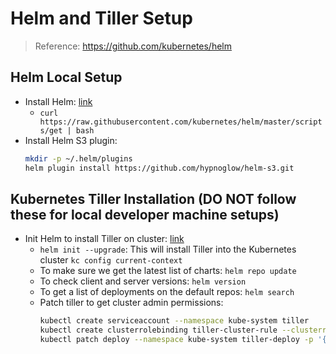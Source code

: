 # Helm and Tiller Setup

> Reference: https://github.com/kubernetes/helm

## Helm Local Setup

* Install Helm: [link](https://github.com/kubernetes/helm)
  * `curl https://raw.githubusercontent.com/kubernetes/helm/master/scripts/get | bash`
* Install Helm S3 plugin:
  ```bash
  mkdir -p ~/.helm/plugins
  helm plugin install https://github.com/hypnoglow/helm-s3.git
   ```
   
## Kubernetes Tiller Installation (DO NOT follow these for local developer machine setups)

* Init Helm to install Tiller on cluster: [link](https://docs.helm.sh/using_helm/#easy-in-cluster-installation)
  * `helm init --upgrade`: This will install Tiller into the Kubernetes cluster `kc config current-context`
  * To make sure we get the latest list of charts: `helm repo update` 
  * To check client and server versions: `helm version` 
  * To get a list of deployments on the default repos: `helm search`
  * Patch tiller to get cluster admin permissions:
    ```sh
    kubectl create serviceaccount --namespace kube-system tiller
    kubectl create clusterrolebinding tiller-cluster-rule --clusterrole=cluster-admin --serviceaccount=kube-system:tiller
    kubectl patch deploy --namespace kube-system tiller-deploy -p '{"spec":{"template":{"spec":{"serviceAccount":"tiller"}}}}'
    ```
